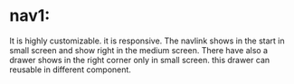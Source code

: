 # nav1: 
It is highly customizable. it is responsive. The navlink shows in the start in small screen and show right in the medium screen. There have also a drawer shows in the right corner only in small screen.
this drawer can reusable in different component.
